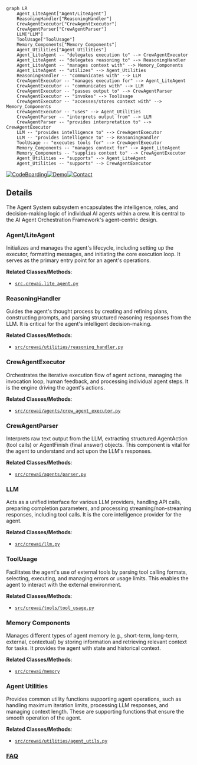 ```mermaid
graph LR
    Agent_LiteAgent["Agent/LiteAgent"]
    ReasoningHandler["ReasoningHandler"]
    CrewAgentExecutor["CrewAgentExecutor"]
    CrewAgentParser["CrewAgentParser"]
    LLM["LLM"]
    ToolUsage["ToolUsage"]
    Memory_Components["Memory Components"]
    Agent_Utilities["Agent Utilities"]
    Agent_LiteAgent -- "delegates execution to" --> CrewAgentExecutor
    Agent_LiteAgent -- "delegates reasoning to" --> ReasoningHandler
    Agent_LiteAgent -- "manages context with" --> Memory_Components
    Agent_LiteAgent -- "utilizes" --> Agent_Utilities
    ReasoningHandler -- "communicates with" --> LLM
    CrewAgentExecutor -- "manages execution for" --> Agent_LiteAgent
    CrewAgentExecutor -- "communicates with" --> LLM
    CrewAgentExecutor -- "passes output to" --> CrewAgentParser
    CrewAgentExecutor -- "invokes" --> ToolUsage
    CrewAgentExecutor -- "accesses/stores context with" --> Memory_Components
    CrewAgentExecutor -- "uses" --> Agent_Utilities
    CrewAgentParser -- "interprets output from" --> LLM
    CrewAgentParser -- "provides interpretation to" --> CrewAgentExecutor
    LLM -- "provides intelligence to" --> CrewAgentExecutor
    LLM -- "provides intelligence to" --> ReasoningHandler
    ToolUsage -- "executes tools for" --> CrewAgentExecutor
    Memory_Components -- "manages context for" --> Agent_LiteAgent
    Memory_Components -- "supplies context to" --> CrewAgentExecutor
    Agent_Utilities -- "supports" --> Agent_LiteAgent
    Agent_Utilities -- "supports" --> CrewAgentExecutor
```

[![CodeBoarding](https://img.shields.io/badge/Generated%20by-CodeBoarding-9cf?style=flat-square)](https://github.com/CodeBoarding/GeneratedOnBoardings)[![Demo](https://img.shields.io/badge/Try%20our-Demo-blue?style=flat-square)](https://www.codeboarding.org/demo)[![Contact](https://img.shields.io/badge/Contact%20us%20-%20contact@codeboarding.org-lightgrey?style=flat-square)](mailto:contact@codeboarding.org)

## Details

The Agent System subsystem encapsulates the intelligence, roles, and decision-making logic of individual AI agents within a crew. It is central to the AI Agent Orchestration Framework's agent-centric design.

### Agent/LiteAgent
Initializes and manages the agent's lifecycle, including setting up the executor, formatting messages, and initiating the core execution loop. It serves as the primary entry point for an agent's operations.


**Related Classes/Methods**:

- <a href="https://github.com/crewAIInc/crewAI/blob/main/src/crewai/lite_agent.py" target="_blank" rel="noopener noreferrer">`src.crewai.lite_agent.py`</a>


### ReasoningHandler
Guides the agent's thought process by creating and refining plans, constructing prompts, and parsing structured reasoning responses from the LLM. It is critical for the agent's intelligent decision-making.


**Related Classes/Methods**:

- <a href="https://github.com/crewAIInc/crewAI/blob/main/src/crewai/utilities/reasoning_handler.py" target="_blank" rel="noopener noreferrer">`src/crewai/utilities/reasoning_handler.py`</a>


### CrewAgentExecutor
Orchestrates the iterative execution flow of agent actions, managing the invocation loop, human feedback, and processing individual agent steps. It is the engine driving the agent's actions.


**Related Classes/Methods**:

- <a href="https://github.com/crewAIInc/crewAI/blob/main/src/crewai/agents/crew_agent_executor.py" target="_blank" rel="noopener noreferrer">`src/crewai/agents/crew_agent_executor.py`</a>


### CrewAgentParser
Interprets raw text output from the LLM, extracting structured AgentAction (tool calls) or AgentFinish (final answer) objects. This component is vital for the agent to understand and act upon the LLM's responses.


**Related Classes/Methods**:

- <a href="https://github.com/crewAIInc/crewAI/blob/main/src/crewai/agents/parser.py" target="_blank" rel="noopener noreferrer">`src/crewai/agents/parser.py`</a>


### LLM
Acts as a unified interface for various LLM providers, handling API calls, preparing completion parameters, and processing streaming/non-streaming responses, including tool calls. It is the core intelligence provider for the agent.


**Related Classes/Methods**:

- <a href="https://github.com/crewAIInc/crewAI/blob/main/src/crewai/llm.py" target="_blank" rel="noopener noreferrer">`src/crewai/llm.py`</a>


### ToolUsage
Facilitates the agent's use of external tools by parsing tool calling formats, selecting, executing, and managing errors or usage limits. This enables the agent to interact with the external environment.


**Related Classes/Methods**:

- <a href="https://github.com/crewAIInc/crewAI/blob/main/src/crewai/tools/tool_usage.py" target="_blank" rel="noopener noreferrer">`src/crewai/tools/tool_usage.py`</a>


### Memory Components
Manages different types of agent memory (e.g., short-term, long-term, external, contextual) by storing information and retrieving relevant context for tasks. It provides the agent with state and historical context.


**Related Classes/Methods**:

- <a href="https://github.com/crewAIInc/crewAI/blob/main/src/crewai/memory" target="_blank" rel="noopener noreferrer">`src/crewai/memory`</a>


### Agent Utilities
Provides common utility functions supporting agent operations, such as handling maximum iteration limits, processing LLM responses, and managing context length. These are supporting functions that ensure the smooth operation of the agent.


**Related Classes/Methods**:

- <a href="https://github.com/crewAIInc/crewAI/blob/main/src/crewai/utilities/agent_utils.py" target="_blank" rel="noopener noreferrer">`src/crewai/utilities/agent_utils.py`</a>




### [FAQ](https://github.com/CodeBoarding/GeneratedOnBoardings/tree/main?tab=readme-ov-file#faq)